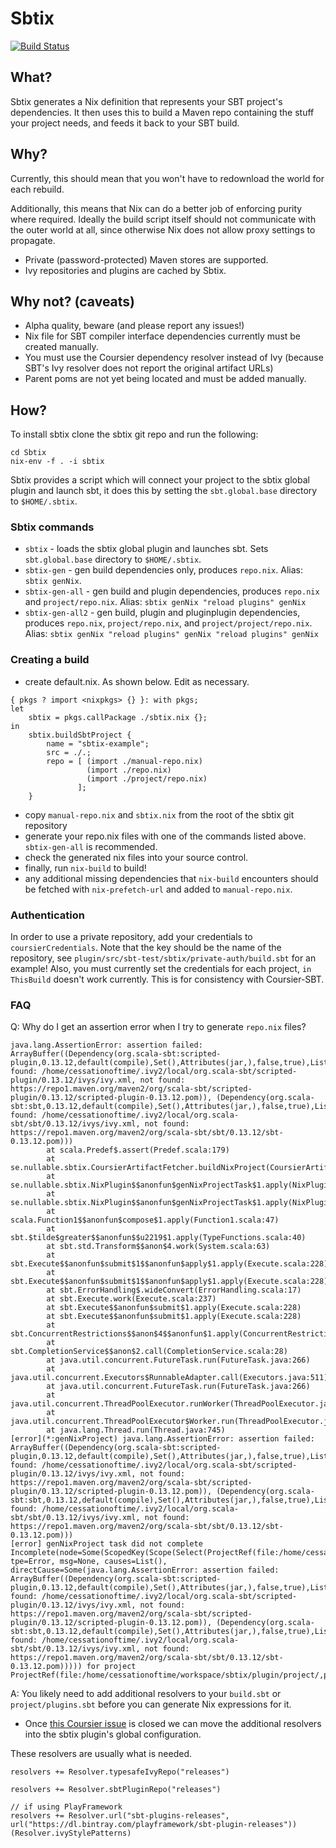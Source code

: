 # Sbtix

[![Build Status](https://travis-ci.org/teozkr/Sbtix.svg?branch=master)](https://travis-ci.org/teozkr/Sbtix)

## What?

Sbtix generates a Nix definition that represents your SBT project's dependencies. It then uses this to build a Maven repo containing the stuff your project needs, and feeds it back to your SBT build.

## Why?

Currently, this should mean that you won't have to redownload the world for each rebuild.

Additionally, this means that Nix can do a better job of enforcing purity where required. Ideally the build script itself should not communicate with the outer world at all, since otherwise Nix does not allow proxy settings to propagate.

* Private (password-protected) Maven stores are supported.
* Ivy repositories and plugins are cached by Sbtix.

## Why not? (caveats)

* Alpha quality, beware (and please report any issues!)
* Nix file for SBT compiler interface dependencies currently must be created manually.
* You must use the Coursier dependency resolver instead of Ivy (because SBT's Ivy resolver does not report the original artifact URLs)
* Parent poms are not yet being located and must be added manually.

## How?

To install sbtix clone the sbtix git repo and run the following:
```
cd Sbtix
nix-env -f . -i sbtix
```

Sbtix provides a script which will connect your project to the sbtix global plugin and launch sbt, it does this by setting the `sbt.global.base` directory to `$HOME/.sbtix`.  

### Sbtix commands

 * `sbtix` - loads the sbtix global plugin and launches sbt. Sets `sbt.global.base` directory to `$HOME/.sbtix`.
 * `sbtix-gen` - gen build dependencies only, produces `repo.nix`. Alias: `sbtix genNix`.
 * `sbtix-gen-all` - gen build and plugin dependencies, produces `repo.nix` and `project/repo.nix`. Alias: `sbtix genNix "reload plugins" genNix`
 * `sbtix-gen-all2` - gen build, plugin and pluginplugin dependencies, produces `repo.nix`, `project/repo.nix`, and `project/project/repo.nix`. Alias: `sbtix genNix "reload plugins" genNix "reload plugins" genNix`

### Creating a build

 * create default.nix. As shown below. Edit as necessary.

```
{ pkgs ? import <nixpkgs> {} }: with pkgs;
let
    sbtix = pkgs.callPackage ./sbtix.nix {};
in
    sbtix.buildSbtProject {
        name = "sbtix-example";
        src = ./.;
        repo = [ (import ./manual-repo.nix)
                 (import ./repo.nix)
                 (import ./project/repo.nix)
               ];
    }
```

 * copy `manual-repo.nix` and `sbtix.nix` from the root of the sbtix git repository
 * generate your repo.nix files with one of the commands listed above. `sbtix-gen-all` is recommended.
 * check the generated nix files into your source control. 
 * finally, run `nix-build` to build!
 * any additional missing dependencies that `nix-build` encounters should be fetched with `nix-prefetch-url` and added to `manual-repo.nix`.

### Authentication

In order to use a private repository, add your credentials to `coursierCredentials`. Note that the key should be the name of the repository, see `plugin/src/sbt-test/sbtix/private-auth/build.sbt` for an example! Also, you must currently set the credentials for each project, `in ThisBuild` doesn't work currently. This is for consistency with Coursier-SBT.

### FAQ

Q: Why do I get an assertion error when I try to generate `repo.nix` files?

```
java.lang.AssertionError: assertion failed: ArrayBuffer((Dependency(org.scala-sbt:scripted-plugin,0.13.12,default(compile),Set(),Attributes(jar,),false,true),List(not found: /home/cessationoftime/.ivy2/local/org.scala-sbt/scripted-plugin/0.13.12/ivys/ivy.xml, not found: https://repo1.maven.org/maven2/org/scala-sbt/scripted-plugin/0.13.12/scripted-plugin-0.13.12.pom)), (Dependency(org.scala-sbt:sbt,0.13.12,default(compile),Set(),Attributes(jar,),false,true),List(not found: /home/cessationoftime/.ivy2/local/org.scala-sbt/sbt/0.13.12/ivys/ivy.xml, not found: https://repo1.maven.org/maven2/org/scala-sbt/sbt/0.13.12/sbt-0.13.12.pom)))
        at scala.Predef$.assert(Predef.scala:179)
        at se.nullable.sbtix.CoursierArtifactFetcher.buildNixProject(CoursierArtifactFetcher.scala:29)
        at se.nullable.sbtix.NixPlugin$$anonfun$genNixProjectTask$1.apply(NixPlugin.scala:21)
        at se.nullable.sbtix.NixPlugin$$anonfun$genNixProjectTask$1.apply(NixPlugin.scala:12)
        at scala.Function1$$anonfun$compose$1.apply(Function1.scala:47)
        at sbt.$tilde$greater$$anonfun$$u2219$1.apply(TypeFunctions.scala:40)
        at sbt.std.Transform$$anon$4.work(System.scala:63)
        at sbt.Execute$$anonfun$submit$1$$anonfun$apply$1.apply(Execute.scala:228)
        at sbt.Execute$$anonfun$submit$1$$anonfun$apply$1.apply(Execute.scala:228)
        at sbt.ErrorHandling$.wideConvert(ErrorHandling.scala:17)
        at sbt.Execute.work(Execute.scala:237)
        at sbt.Execute$$anonfun$submit$1.apply(Execute.scala:228)
        at sbt.Execute$$anonfun$submit$1.apply(Execute.scala:228)
        at sbt.ConcurrentRestrictions$$anon$4$$anonfun$1.apply(ConcurrentRestrictions.scala:159)
        at sbt.CompletionService$$anon$2.call(CompletionService.scala:28)
        at java.util.concurrent.FutureTask.run(FutureTask.java:266)
        at java.util.concurrent.Executors$RunnableAdapter.call(Executors.java:511)
        at java.util.concurrent.FutureTask.run(FutureTask.java:266)
        at java.util.concurrent.ThreadPoolExecutor.runWorker(ThreadPoolExecutor.java:1142)
        at java.util.concurrent.ThreadPoolExecutor$Worker.run(ThreadPoolExecutor.java:617)
        at java.lang.Thread.run(Thread.java:745)
[error](*:genNixProject) java.lang.AssertionError: assertion failed: ArrayBuffer((Dependency(org.scala-sbt:scripted-plugin,0.13.12,default(compile),Set(),Attributes(jar,),false,true),List(not found: /home/cessationoftime/.ivy2/local/org.scala-sbt/scripted-plugin/0.13.12/ivys/ivy.xml, not found: https://repo1.maven.org/maven2/org/scala-sbt/scripted-plugin/0.13.12/scripted-plugin-0.13.12.pom)), (Dependency(org.scala-sbt:sbt,0.13.12,default(compile),Set(),Attributes(jar,),false,true),List(not found: /home/cessationoftime/.ivy2/local/org.scala-sbt/sbt/0.13.12/ivys/ivy.xml, not found: https://repo1.maven.org/maven2/org/scala-sbt/sbt/0.13.12/sbt-0.13.12.pom)))
[error] genNixProject task did not complete Incomplete(node=Some(ScopedKey(Scope(Select(ProjectRef(file:/home/cessationoftime/workspace/sbtix/plugin/project/,project)),Global,Global,Global),genNixProject)), tpe=Error, msg=None, causes=List(), directCause=Some(java.lang.AssertionError: assertion failed: ArrayBuffer((Dependency(org.scala-sbt:scripted-plugin,0.13.12,default(compile),Set(),Attributes(jar,),false,true),List(not found: /home/cessationoftime/.ivy2/local/org.scala-sbt/scripted-plugin/0.13.12/ivys/ivy.xml, not found: https://repo1.maven.org/maven2/org/scala-sbt/scripted-plugin/0.13.12/scripted-plugin-0.13.12.pom)), (Dependency(org.scala-sbt:sbt,0.13.12,default(compile),Set(),Attributes(jar,),false,true),List(not found: /home/cessationoftime/.ivy2/local/org.scala-sbt/sbt/0.13.12/ivys/ivy.xml, not found: https://repo1.maven.org/maven2/org/scala-sbt/sbt/0.13.12/sbt-0.13.12.pom))))) for project ProjectRef(file:/home/cessationoftime/workspace/sbtix/plugin/project/,project)
```

A: You likely need to add additional resolvers to your `build.sbt` or `project/plugins.sbt` before you can generate Nix expressions for it. 
  * Once [this Coursier issue](https://github.com/alexarchambault/coursier/issues/292) is closed we can move the additional resolvers into the sbtix plugin's global configuration.

These resolvers are usually what is needed.

```
resolvers += Resolver.typesafeIvyRepo("releases")

resolvers += Resolver.sbtPluginRepo("releases")

// if using PlayFramework
resolvers += Resolver.url("sbt-plugins-releases", url("https://dl.bintray.com/playframework/sbt-plugin-releases"))(Resolver.ivyStylePatterns) 
```
